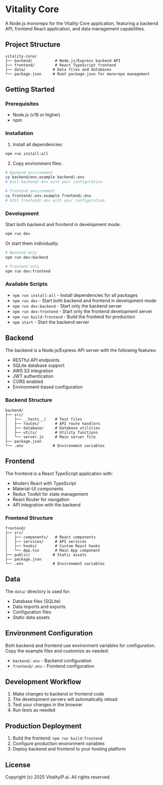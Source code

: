 # Vitality Core

A Node.js monorepo for the Vitality Core application, featuring a backend API, frontend React application, and data management capabilities.

## Project Structure

```
vitality-core/
├── backend/          # Node.js/Express backend API
├── frontend/         # React TypeScript frontend
├── data/            # Data files and databases
└── package.json     # Root package.json for monorepo management
```

## Getting Started

### Prerequisites

- Node.js (v18 or higher)
- npm

### Installation

1. Install all dependencies:
```bash
npm run install:all
```

2. Copy environment files:
```bash
# Backend environment
cp backend/env.example backend/.env
# Edit backend/.env with your configuration

# Frontend environment  
cp frontend/.env.example frontend/.env
# Edit frontend/.env with your configuration
```

### Development

Start both backend and frontend in development mode:
```bash
npm run dev
```

Or start them individually:
```bash
# Backend only
npm run dev:backend

# Frontend only
npm run dev:frontend
```

### Available Scripts

- `npm run install:all` - Install dependencies for all packages
- `npm run dev` - Start both backend and frontend in development mode
- `npm run dev:backend` - Start only the backend server
- `npm run dev:frontend` - Start only the frontend development server
- `npm run build:frontend` - Build the frontend for production
- `npm start` - Start the backend server

## Backend

The backend is a Node.js/Express API server with the following features:

- RESTful API endpoints
- SQLite database support
- AWS S3 integration
- JWT authentication
- CORS enabled
- Environment-based configuration

### Backend Structure

```
backend/
├── src/
│   ├── __tests__/    # Test files
│   ├── routes/       # API route handlers
│   ├── database/     # Database utilities
│   ├── utils/        # Utility functions
│   └── server.js     # Main server file
├── package.json
└── .env             # Environment variables
```

## Frontend

The frontend is a React TypeScript application with:

- Modern React with TypeScript
- Material-UI components
- Redux Toolkit for state management
- React Router for navigation
- API integration with the backend

### Frontend Structure

```
frontend/
├── src/
│   ├── components/   # React components
│   ├── services/     # API services
│   ├── hooks/        # Custom React hooks
│   └── App.tsx       # Main App component
├── public/          # Static assets
├── package.json
└── .env             # Environment variables
```

## Data

The `data/` directory is used for:

- Database files (SQLite)
- Data imports and exports
- Configuration files
- Static data assets

## Environment Configuration

Both backend and frontend use environment variables for configuration. Copy the example files and customize as needed:

- `backend/.env` - Backend configuration
- `frontend/.env` - Frontend configuration

## Development Workflow

1. Make changes to backend or frontend code
2. The development servers will automatically reload
3. Test your changes in the browser
4. Run tests as needed

## Production Deployment

1. Build the frontend: `npm run build:frontend`
2. Configure production environment variables
3. Deploy backend and frontend to your hosting platform

## License

Copyright (c) 2025 VitalityIP.ai. All rights reserved.
